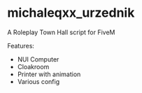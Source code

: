 # michaleqxx_urzednik
A Roleplay Town Hall script for FiveM

Features:
- NUI Computer
- Cloakroom
- Printer with animation
- Various config
